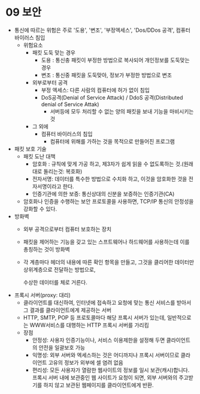 # 09 보안

* 통신에 따르는 위험은 주로 '도용', '변조', '부정엑세스', 'Dos/DDos 공격', 컴퓨터 바이러스 침입
  * 위험요소
    * 패킷 도둑 맞는 경우
      * 도용 : 통신충 패킷이 부정한 방법으로 복사되어 개인정보를 도둑맞는 경우
      * 변조 : 통신중 패킷을 도둑맞아, 정보가 부정한 방법으로 변조
    * 외부로부터 공격
      * 부정 엑세스: 다른 사람의 컴퓨터에 허가 없이 침입
      * DoS공격\(Denial of Service Attack\) / DdoS 공격\(Distributed denial of Service Attak\)
        * 서버등에 모두 처리할 수 없는 양의 패킷을 보내 기능을 마비시키는 것
    * 그 외에
      * 컴퓨터 바이러스의 침입
        * 컴퓨터에 위해를 가하는 것을 목적으로 만들어진 프로그램
* 패킷 보호 기술
  * 패킷 도난 대책
    * 암호화 : 규칙에 맞게 가공 하고, 제3자가 쉽게 읽을 수 없도록하는 것.\(원래대로 돌리는것: 복호화\)
    * 전자서명: 데이터를 특수한 방법으로 수치화 하고, 이것을 암호화한 것을 전자서명이라고 한다.
    * 인증기관에 의한 보증: 통신상대의 신분을 보증하는 인증기관\(CA\)
  * 암호화나 인증을 수행하는 보안 프로토콜을 사용하면, TCP/IP 통신의 안정성을 강화할 수 있다.
* 방화벽
  * 외부 공격으로부터 컴퓨터 보호하는 장치
  * 패킷을 제어하는 기능을 갖고 있는 스프트웨어나 하드웨어를 사용하는데 이를 총칭하는 것이 방화벽
  * 각 계층마다 헤더의 내용에 따른 확인 항목을 만들고, 그것을 클리어한 데이터만 상위계층으로 전달하는 방법으로,  

    수상한 데이터를 체로 거른다.
* 프록시 서버\(proxy: 대리\)
  * 클라이언트를 대신하여, 인터넷에 접속하고 요청에 맞는 통신 서비스를 받아서 그 결과를 클라이언트에게 제공하는 서버
  * HTTP, SMTP, POP 등 프로토콜마다 해당 프록시 서버가 있는데, 일반적으로는 WWW서비스를 대행하는 HTTP 프록시 서버를 가리킴
  * 장점
    * 안정성: 사용자 인증기능이나, 서비스 이용제한을 설정해 두면 클라이언트의 안전을 일괄보호 가능
    * 익명성: 외부 서버와 엑세스하는 것은 어디까지나 프록시 서버이므로 클라이언트 고유의 정보가 외부에 셀 염려 없음
    * 편리성: 모든 사용자가 열람한 웹사이트의 정보를 일시 보관\(캐시\)합니다. 프록시 서버 내에 보관중인 웹 사이트가 요청이 되면, 외부 서버와의 주고받기를 하지 않고 보관된 웹페이지를 클라이언트에게 반환.

